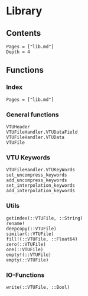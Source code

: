 # Library

## Contents 

```@contents
Pages = ["lib.md"]
Depth = 4
```

## Functions

### Index

```@index
Pages = ["lib.md"]
```

### General functions

```@docs
VTUHeader
VTUFileHandler.VTUDataField
VTUFileHandler.VTUData
VTUFile
```

### VTU Keywords

```@docs
VTUFileHandler.VTUKeyWords
set_uncompress_keywords
add_uncompress_keywords
set_interpolation_keywords
add_interpolation_keywords
```

### Utils

```@docs
getindex(::VTUFile, ::String)
rename!
deepcopy(::VTUFile)
similar(::VTUFile)
fill!(::VTUFile, ::Float64)
zero(::VTUFile)
one(::VTUFile)
empty!(::VTUFile)
empty(::VTUFile)
```

### IO-Functions

```@docs
write(::VTUFile, ::Bool)
```